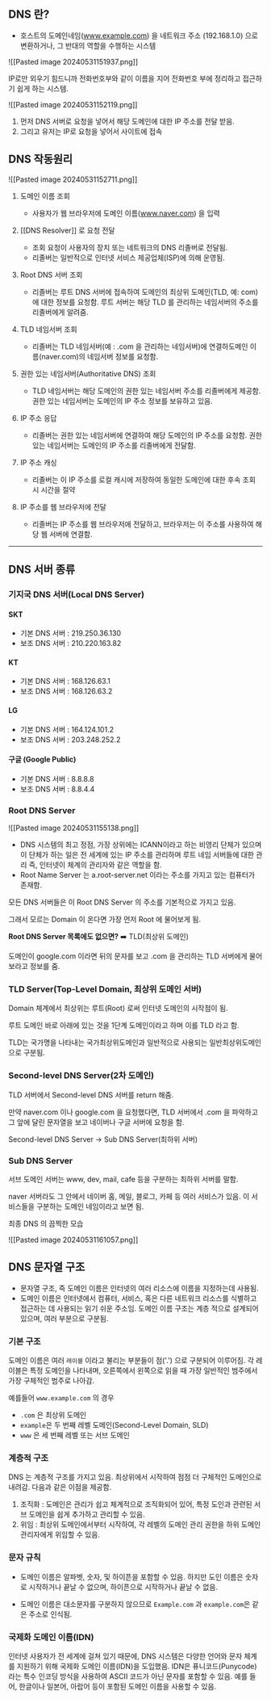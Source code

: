 ## DNS 란?

* 호스트의 도메인네임(www.example.com) 을 네트워크 주소 (192.168.1.0) 으로 변환하거나, 그 반대의 역할을 수행하는 시스템

![[Pasted image 20240531151937.png]]

IP로만 외우기 힘드니까 전화번호부와 같이 이름을 지어 전화번호 부에 정리하고 접근하기 쉽게 하는 시스템.

![[Pasted image 20240531152119.png]]
1. 먼저 DNS 서버로 요청을 넣어서 해당 도메인에 대한 IP 주소를 전달 받음.
2. 그리고 유저는 IP로 요청을 넣어서 사이트에 접속


## DNS 작동원리

![[Pasted image 20240531152711.png]]


1. 도메인 이름 조회
	* 사용자가 웹 브라우저에 도메인 이름(www.naver.com) 을 입력

2. [[DNS Resolver]] 로 요청 전달
	* 조회 요청이 사용자의 장치 또는 네트워크의 DNS 리졸버로 전달됨.
	* 리졸버는 일반적으로 인터넷 서비스 제공업체(ISP)에 의해 운영됨.

3. Root DNS 서버 조회
	* 리졸버는 루트 DNS 서버에 접속하여 도메인의 최상위 도메인(TLD, 예: com)에 대한 정보를 요청함. 루트 서버는 해당 TLD 를 관리하는 네임서버의 주소를 리졸버에게 알려줌.

4. TLD 네임서버 조회
	* 리졸버는 TLD 네임서버(예 : .com 을 관리하는 네임서버)에 연결하도메인 이름(naver.com)의 네임서버 정보를 요청함.

5. 권한 있는 네임서버(Authoritative DNS) 조회
	* TLD 네임서버는 해당 도메인의 권한 있는 네임서버 주소를 리졸버에게 제공함. 권한 있는 네임서버는 도메인의 IP 주소 정보를 보유하고 있음.

6. IP 주소 응답
	* 리졸버는 권한 있는 네임서버에 연결하여 해당 도메인의 IP 주소를 요청함. 권한 있는 네임서버는 도메인의 IP 주소를 리졸버에게 전달함.

7. IP 주소 캐싱
	* 리졸버는 이 IP 주소를 로컬 캐시에 저장하여 동일한 도메인에 대한 후속 조회 시 시간을 절약

8. IP 주소를 웹 브라우저에 전달
	* 리졸버는 IP 주소를 웹 브라우저에 전달하고, 브라우저는 이 주소를 사용하여 해당 웹 서버에 연결함.

---

## DNS 서버 종류


### 기지국 DNS 서버(Local DNS Server)

#### SKT
- 기본 DNS 서버 : 219.250.36.130
- 보조 DNS 서버 : 210.220.163.82

#### KT
- 기본 DNS 서버 : 168.126.63.1
- 보조 DNS 서버 : 168.126.63.2

#### LG
- 기본 DNS 서버 : 164.124.101.2
- 보조 DNS 서버 : 203.248.252.2

#### 구글 (Google Public)
- 기본 DNS 서버 : 8.8.8.8
- 보조 DNS 서버 : 8.8.4.4


### Root DNS Server

![[Pasted image 20240531155138.png]]

* DNS 시스템의 최고 정점, 가장 상위에는 ICANN이라고 하는 비영리 단체가 있으며 이 단체가 하는 일은 전 세계에 있는 IP 주소를 관리하며 루트 네임 서버들에 대한 관리 즉, 인터넷이 체계의 관리자와 같은 역할을 함.
* Root Name Server 는 a.root-server.net 이라는 주소를 가지고 있는 컴퓨터가 존재함.

모든 DNS 서버들은 이 Root DNS Server 의 주소를 기본적으로 가지고 있음.

그래서 모르는 Domain 이 온다면 가장 먼저 Root 에 물어보게 됨.

**Root DNS Server 목록에도 없으면?** ➡️ TLD(최상위 도메인)

도메인이 google.com 이라면 뒤의 문자를 보고 .com 을 관리하는 TLD 서버에게 물어보라고 정보를 줌.


### TLD Server(Top-Level Domain, 최상위 도메인 서버)

Domain 체계에서 최상위는 루트(Root) 로써 인터넷 도메인의 시작점이 됨.

루트 도메인 바로 아래에 있는 것을 1단계 도메인이라고 하며 이를 TLD 라고 함.

TLD는 국가명을 나타내는 국가최상위도메인과 일반적으로 사용되는 일반최상위도메인으로 구분됨.



### Second-level DNS Server(2차 도메인)

TLD 서버에서 Second-level DNS 서버를 return 해줌.

만약 naver.com 이나 google.com 을 요청했다면, TLD 서버에서 .com 을 파악하고 그 앞에 달린 문자열을 보고 네이버나 구글 서버에 요청을 함.

Second-level DNS Server -> Sub DNS Server(최하위 서버)



### Sub DNS Server

서브 도메인 서버는 www, dev, mail, cafe 등을 구분하는 최하위 서버를 말함.

naver 서버라도 그 안에서 네이버 홈, 메일, 블로그, 카페 등 여러 서비스가 있음. 이 서비스들을 구분하는 도메인 네임이라고 보면 됨.




최종 DNS 의 끔찍한 모습

![[Pasted image 20240531161057.png]]


## DNS 문자열 구조

* 문자열 구조, 즉 도메인 이름은 인터넷의 여러 리소스에 이름을 지정하는데 사용됨.
* 도메인 이름은 인터넷에서 컴퓨터, 서비스, 혹은 다른 네트워크 리소스를 식별하고 접근하는 데 사용되는 읽기 쉬운 주소임. 도메인 이름 구조는 계층 적으로 설계되어 있으며, 여러 부분으로 구분됨.

### 기본 구조

도메인 이름은 여러 `레이블` 이라고 불리는 부분들이 점('.') 으로 구분되어 이루어짐. 각 레이블은 특정 도메인을 나타내며, 오른쪽에서 왼쪽으로 읽을 때 가장 일반적인 범주에서 가장 구체적인 범주로 나아감.

예를들어 `www.example.com` 의 경우
* `.com` 은 최상위 도메인 
* `example`은 두 번째 레벨 도메인(Second-Level Domain, SLD)
* `www` 은 세 번째 레벨 또는 서브 도메인


### 계층적 구조

DNS 는 계층적 구조를 가지고 있음. 최상위에서 시작하여 점점 더 구체적인 도메인으로 내려감. 다음과 같은 이점을 제공함.

1. 조직화 : 도메인은 관리가 쉽고 체계적으로 조직화되어 있어, 특정 도인과 관련된 서브 도메인을 쉽게 추가하고 관리할 수 있음.
2. 위임 : 최상위 도메인에서부터 시작하여, 각 레벨의 도메인 관리 권한을 하위 도메인 관리자에게 위임할 수 있음.


### 문자 규칙

* 도메인 이름은 알파벳, 숫자, 및 하이픈을 포함할 수 있음. 하지만 도인 이름은 숫자로 시작하거나 끝날 수 없으며, 하이픈으로 시작하거나 끝날 수 없음.

* 도메인 이름은 대소문자를 구분하지 않으므로 `Example.com` 과 `example.com`은 같은 주소로 인식됨.

### 국제화 도메인 이름(IDN)

인터넷 사용자가 전 세계에 걸쳐 있기 때문에, DNS 시스템은 다양한 언어와 문자 체계를 지원하기 위해 국제화 도메인 이름(IDN)을 도입했음. IDN은 퓨니코드(Punycode)라는 특수 인코딩 방식을 사용하여 ASCII 코드가 아닌 문자를 포함할 수 있음. 예를 들어, 한글이나 일본어, 아랍어 등이 포함된 도메인 이름을 사용할 수 있음.